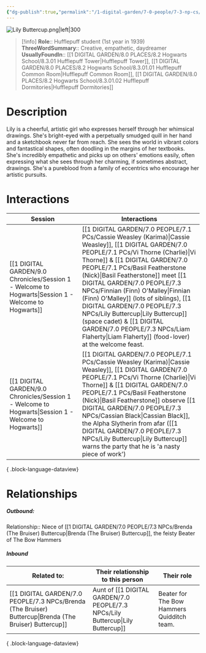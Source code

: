 ```yaml
---
{"dg-publish":true,"permalink":"/1-digital-garden/7-0-people/7-3-np-cs/lily-buttercup/","tags":["#person","hogwarts","student","hufflepuff"]}
---
```


![Lily Buttercup.png|left|300](/img/user/1%20DIGITAL%20GARDEN/7.0%20PEOPLE/7.3%20NPCs/Headshots/Lily%20Buttercup.png)
>[!info]
>**Role**:: Hufflepuff student (1st year in 1939)
>**ThreeWordSummary**:: Creative, empathetic, daydreamer
>**UsuallyFoundIn**:: [[1 DIGITAL GARDEN/8.0 PLACES/8.2 Hogwarts School/8.3.01 Hufflepuff Tower\|Hufflepuff Tower]], [[1 DIGITAL GARDEN/8.0 PLACES/8.2 Hogwarts School/8.3.01.01 Hufflepuff Common Room\|Hufflepuff Common Room]], [[1 DIGITAL GARDEN/8.0 PLACES/8.2 Hogwarts School/8.3.01.02 Hufflepuff Dormitories\|Hufflepuff Dormitories]]

# Description

Lily is a cheerful, artistic girl who expresses herself through her whimsical drawings. She's bright-eyed with a perpetually smudged quill in her hand and a sketchbook never far from reach. She sees the world in vibrant colors and fantastical shapes, often doodling in the margins of her textbooks. She's incredibly empathetic and picks up on others' emotions easily, often expressing what she sees through her charming, if sometimes abstract, drawings. She's a pureblood from a family of eccentrics who encourage her artistic pursuits.

# Interactions

| Session                                                                                                 | Interactions                                                                                                                                                                                                                                                                     |
| ------------------------------------------------------------------------------------------------------- | -------------------------------------------------------------------------------------------------------------------------------------------------------------------------------------------------------------------------------------------------------------------------------- |
| [[1 DIGITAL GARDEN/9.0 Chronicles/Session 1 - Welcome to Hogwarts\|Session 1 - Welcome to Hogwarts]] | [[1 DIGITAL GARDEN/7.0 PEOPLE/7.1 PCs/Cassie Weasley (Karima)\|Cassie Weasley]], [[1 DIGITAL GARDEN/7.0 PEOPLE/7.1 PCs/Vi Thorne (Charlie)\|Vi Thorne]] & [[1 DIGITAL GARDEN/7.0 PEOPLE/7.1 PCs/Basil Featherstone (Nick)\|Basil Featherstone]] meet [[1 DIGITAL GARDEN/7.0 PEOPLE/7.3 NPCs/Finnian (Finn) O'Malley\|Finnian (Finn) O'Malley]] (lots of siblings), [[1 DIGITAL GARDEN/7.0 PEOPLE/7.3 NPCs/Lily Buttercup\|Lily Buttercup]] (space cadet) & [[1 DIGITAL GARDEN/7.0 PEOPLE/7.3 NPCs/Liam Flaherty\|Liam Flaherty]] (food-lover) at the welcome feast. |
| [[1 DIGITAL GARDEN/9.0 Chronicles/Session 1 - Welcome to Hogwarts\|Session 1 - Welcome to Hogwarts]] | [[1 DIGITAL GARDEN/7.0 PEOPLE/7.1 PCs/Cassie Weasley (Karima)\|Cassie Weasley]], [[1 DIGITAL GARDEN/7.0 PEOPLE/7.1 PCs/Vi Thorne (Charlie)\|Vi Thorne]] & [[1 DIGITAL GARDEN/7.0 PEOPLE/7.1 PCs/Basil Featherstone (Nick)\|Basil Featherstone]] observe [[1 DIGITAL GARDEN/7.0 PEOPLE/7.3 NPCs/Cassian Black\|Cassian Black]], the Alpha Slytherin from afar ([[1 DIGITAL GARDEN/7.0 PEOPLE/7.3 NPCs/Lily Buttercup\|Lily Buttercup]] warns the party that he is 'a nasty piece of work')             |

{ .block-language-dataview}

# Relationships
##### Outbound:
Relationship:: Niece of [[1 DIGITAL GARDEN/7.0 PEOPLE/7.3 NPCs/Brenda (The Bruiser) Buttercup\|Brenda (The Bruiser) Buttercup]], the feisty Beater of The Bow Hammers

##### Inbound
| Related to:                                                                                                | Their relationship to this person | Their role                                 |
| ---------------------------------------------------------------------------------------------------------- | --------------------------------- | ------------------------------------------ |
| [[1 DIGITAL GARDEN/7.0 PEOPLE/7.3 NPCs/Brenda (The Bruiser) Buttercup\|Brenda (The Bruiser) Buttercup]] | Aunt of [[1 DIGITAL GARDEN/7.0 PEOPLE/7.3 NPCs/Lily Buttercup\|Lily Buttercup]]        | Beater for The Bow Hammers Quidditch team. |

{ .block-language-dataview}
